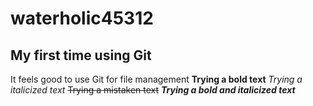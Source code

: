 # waterholic45312
## My first time using Git

It feels good to use Git for file management
**Trying a bold text**
*Trying a italicized text*
~~Trying a mistaken text~~
***Trying a bold and italicized text***
